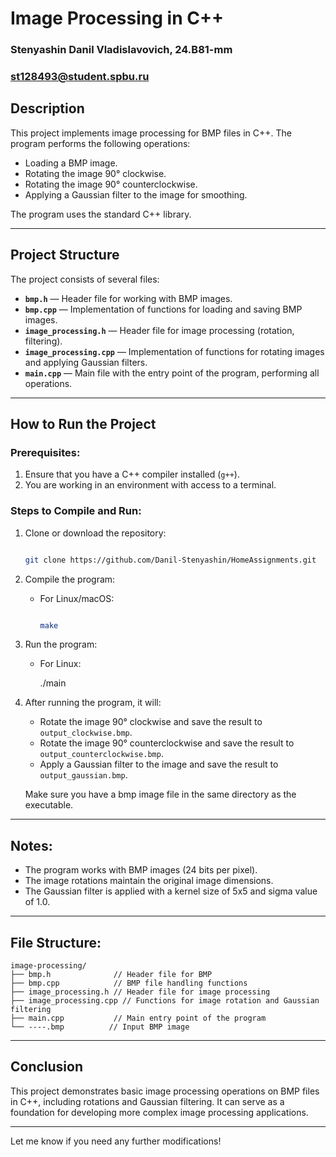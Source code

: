 # Image Processing in C++

### Stenyashin Danil Vladislavovich, 24.B81-mm

### st128493@student.spbu.ru

## Description

This project implements image processing for BMP files in C++. The program performs the following operations:

- Loading a BMP image.
- Rotating the image 90° clockwise.
- Rotating the image 90° counterclockwise.
- Applying a Gaussian filter to the image for smoothing.

The program uses the standard C++ library.

---

## Project Structure

The project consists of several files:

- **`bmp.h`** — Header file for working with BMP images.
- **`bmp.cpp`** — Implementation of functions for loading and saving BMP images.
- **`image_processing.h`** — Header file for image processing (rotation, filtering).
- **`image_processing.cpp`** — Implementation of functions for rotating images and applying Gaussian filters.
- **`main.cpp`** — Main file with the entry point of the program, performing all operations.

---

## How to Run the Project

### Prerequisites:

1. Ensure that you have a C++ compiler installed (`g++`).
2. You are working in an environment with access to a terminal.

### Steps to Compile and Run:

1. Clone or download the repository:

   ```bash
   
   git clone https://github.com/Danil-Stenyashin/HomeAssignments.git

   ```

2. Compile the program:
   - For Linux/macOS:

     ```bash
     
     make
     
     ```


3. Run the program:
   - For Linux:

     ./main
     
4. After running the program, it will:
   - Rotate the image 90° clockwise and save the result to `output_clockwise.bmp`.
   - Rotate the image 90° counterclockwise and save the result to `output_counterclockwise.bmp`.
   - Apply a Gaussian filter to the image and save the result to `output_gaussian.bmp`.

   Make sure you have a bmp image file in the same directory as the executable.

---

## Notes:

- The program works with BMP images (24 bits per pixel).
- The image rotations maintain the original image dimensions.
- The Gaussian filter is applied with a kernel size of 5x5 and sigma value of 1.0.

---

## File Structure:

```
image-processing/
├── bmp.h              // Header file for BMP
├── bmp.cpp            // BMP file handling functions
├── image_processing.h // Header file for image processing
├── image_processing.cpp // Functions for image rotation and Gaussian filtering
├── main.cpp           // Main entry point of the program
└── ----.bmp          // Input BMP image
```

---



## Conclusion

This project demonstrates basic image processing operations on BMP files in C++, including rotations and Gaussian filtering. It can serve as a foundation for developing more complex image processing applications.

---

Let me know if you need any further modifications!


